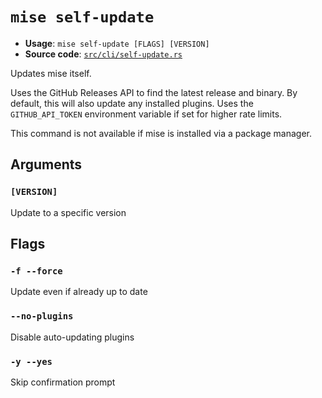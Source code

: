# `mise self-update`

- **Usage**: `mise self-update [FLAGS] [VERSION]`
- **Source code**: [`src/cli/self-update.rs`](https://github.com/jdx/mise/blob/main/src/cli/self-update.rs)

Updates mise itself.

Uses the GitHub Releases API to find the latest release and binary.
By default, this will also update any installed plugins.
Uses the `GITHUB_API_TOKEN` environment variable if set for higher rate limits.

This command is not available if mise is installed via a package manager.

## Arguments

### `[VERSION]`

Update to a specific version

## Flags

### `-f --force`

Update even if already up to date

### `--no-plugins`

Disable auto-updating plugins

### `-y --yes`

Skip confirmation prompt
